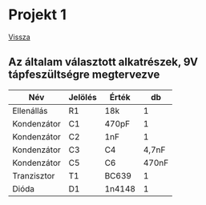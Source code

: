 # Projekt 1

[Vissza](https://tomolyamilan.github.io/portfolio/)

## Az általam választott alkatrészek, 9V tápfeszültségre megtervezve

|Név|Jelölés|Érték|db|
|----|----|----|----|
|Ellenállás|R1|18k|1|
|Kondenzátor|C1|470pF|1|
|Kondenzátor|C2|1nF|1|
|Kondenzátor|C3|C4|4,7nF|2|
|Kondenzátor|C5|C6|470nF|2|
|Tranzisztor|T1|BC639|1|
|Dióda|D1|1n4148|1|
